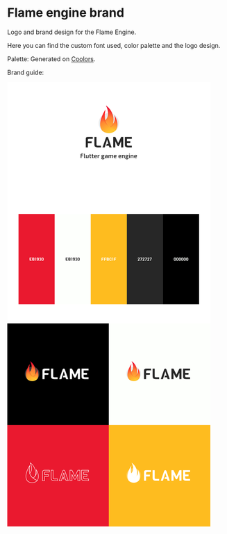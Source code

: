 # Flame engine brand
Logo and brand design for the Flame Engine.

Here you can find the custom font used, color palette and the logo design.

Palette: Generated on [Coolors](https://coolors.co/eb1930-fdfffc-ffbc1f-272727-000000).

Brand guide:

![Brand guide poster](/brand.jpg)

